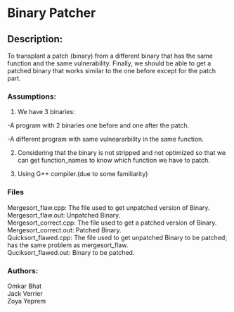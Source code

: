 # Binary Patcher

## Description:
To transplant a patch (binary) from a different binary that has the same function and the same vulnerability.
Finally, we should be able to get a patched binary that works similar to the one before except for the patch part.
### Assumptions:
1) We have 3 binaries:

-A program with 2 binaries one before and one after the patch. 

-A different program with same vulneararbility in the same function.

2) Considering that the binary is not stripped and not optimized so that we can get function_names to know which function we have to patch.
 
3) Using G++ compiler.(due to some familiarity)

### Files

Mergesort_flaw.cpp: The file used to get unpatched version of Binary.<br />
Mergesort_flaw.out: Unpatched Binary.<br />
Mergesort_correct.cpp: The file used to get a patched version of Binary.<br />
Mergesort_correct.out: Patched Binary.<br />
Quicksort_flawed.cpp: The file used to get unpatched Binary to be patched; has the same problem as mergesort_flaw.<br />
Quciksort_flawed.out: Binary to be patched.<br />


### Authors:
Omkar Bhat<br />
Jack Verrier<br />
Zoya Yeprem<br />
